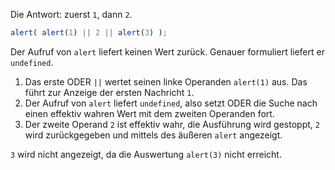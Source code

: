 Die Antwort: zuerst `1`, dann `2`.

```js run
alert( alert(1) || 2 || alert(3) );
```

Der Aufruf von `alert` liefert keinen Wert zurück. Genauer formuliert liefert er `undefined`.

1. Das erste ODER `||` wertet seinen linke Operanden `alert(1)` aus. Das führt zur Anzeige der ersten Nachricht `1`.
2. Der Aufruf von `alert` liefert `undefined`, also setzt ODER die Suche nach einen effektiv wahren Wert mit dem zweiten Operanden fort.
3. Der zweite Operand `2` ist effektiv wahr, die Ausführung wird gestoppt, `2` wird zurückgegeben und mittels des äußeren `alert` angezeigt.

`3` wird nicht angezeigt, da die Auswertung `alert(3)` nicht erreicht.
